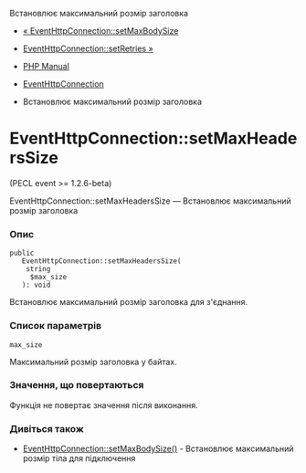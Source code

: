 Встановлює максимальний розмір заголовка

-   [« EventHttpConnection::setMaxBodySize](eventhttpconnection.setmaxbodysize.md)
    
-   [EventHttpConnection::setRetries »](eventhttpconnection.setretries.md)
    
-   [PHP Manual](index.md)
    
-   [EventHttpConnection](class.eventhttpconnection.md)
    
-   Встановлює максимальний розмір заголовка
    

# EventHttpConnection::setMaxHeadersSize

(PECL event >= 1.2.6-beta)

EventHttpConnection::setMaxHeadersSize — Встановлює максимальний розмір заголовка

### Опис

```methodsynopsis
public
   EventHttpConnection::setMaxHeadersSize(
    string
     $max_size
   ): void
```

Встановлює максимальний розмір заголовка для з'єднання.

### Список параметрів

`max_size`

Максимальний розмір заголовка у байтах.

### Значення, що повертаються

Функція не повертає значення після виконання.

### Дивіться також

-   [EventHttpConnection::setMaxBodySize()](eventhttpconnection.setmaxbodysize.md) - Встановлює максимальний розмір тіла для підключення